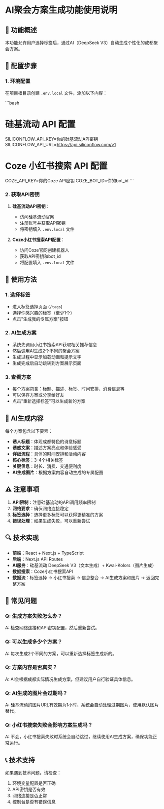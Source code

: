 # AI聚会方案生成功能使用说明

## 🚀 功能概述

本功能允许用户选择标签后，通过AI（DeepSeek V3）自动生成个性化的成都聚会方案。

## 🔧 配置步骤

### 1. 环境配置
在项目根目录创建 `.env.local` 文件，添加以下内容：

\`\`\`bash
# 硅基流动 API 配置
SILICONFLOW_API_KEY=你的硅基流动API密钥
SILICONFLOW_API_URL=https://api.siliconflow.com/v1

# Coze 小红书搜索 API 配置
COZE_API_KEY=你的Coze API密钥
COZE_BOT_ID=你的bot_id
\`\`\`

### 2. 获取API密钥
1. **硅基流动API密钥**：
   - 访问硅基流动官网
   - 注册账号并获取API密钥
   - 将密钥填入 `.env.local` 文件

2. **Coze小红书搜索API配置**：
   - 访问Coze官网创建机器人
   - 获取API密钥和bot_id
   - 将配置填入 `.env.local` 文件

## 📱 使用方法

### 1. 选择标签
- 进入标签选择页面 (`/tags`)
- 选择你感兴趣的标签（至少1个）
- 点击"生成我的专属方案"按钮

### 2. AI生成方案
- 系统先调用小红书搜索API获取相关推荐信息
- 然后调用AI生成2个不同的聚会方案
- 生成过程中显示加载动画和提示文字
- 生成完成后自动跳转到方案展示页面

### 3. 查看方案
- 每个方案包含：标题、描述、标签、时间安排、消费信息等
- 可以保存方案或分享给好友
- 点击"重新选择标签"可以生成新的方案

## 🎯 AI生成内容

每个方案包含以下要素：
- **诱人标题**：体现成都特色的诗意标题
- **诱惑文案**：描述方案亮点和体验感受
- **详细流程**：具体的时间安排和活动内容
- **核心标签**：3-4个相关标签
- **关键信息**：时长、消费、交通便利度
- **AI生成图片**：根据方案内容自动生成的专属配图

## ⚠️ 注意事项

1. **API限制**：注意硅基流动的API调用频率限制
2. **网络要求**：确保网络连接稳定
3. **标签选择**：选择更多标签可以获得更精准的方案
4. **错误处理**：如果生成失败，可以重新尝试

## 🔍 技术实现

- **前端**：React + Next.js + TypeScript
- **后端**：Next.js API Routes
- **AI服务**：硅基流动 DeepSeek V3（文本生成）+ Kwai-Kolors（图片生成）
- **数据搜索**：Coze小红书搜索API
- **数据流**：标签选择 → 小红书搜索 → 信息整合 → AI生成方案和图片 → 返回完整方案

## 🐛 常见问题

### Q: 生成方案失败怎么办？
A: 检查网络连接和API密钥配置，然后重新尝试。

### Q: 可以生成多少个方案？
A: 每次生成2个不同的方案，可以重新选择标签生成新的。

### Q: 方案内容是否真实？
A: AI会根据成都实际情况生成方案，但建议用户自行验证具体信息。

### Q: AI生成的图片会过期吗？
A: 硅基流动的图片URL有效期为1小时，系统会自动处理过期图片，使用默认图片替代。

### Q: 小红书搜索失败会影响方案生成吗？
A: 不会，小红书搜索失败时系统会自动跳过，继续使用AI生成方案，确保功能正常运行。

## 📞 技术支持

如果遇到技术问题，请检查：
1. 环境变量配置是否正确
2. API密钥是否有效
3. 网络连接是否正常
4. 控制台是否有错误信息
